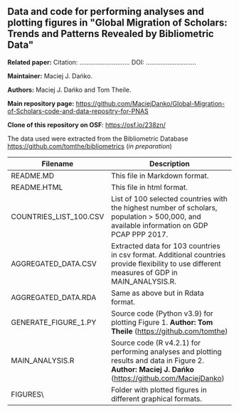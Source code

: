 ## Data and code for performing analyses and plotting figures in "Global Migration of Scholars: Trends and Patterns Revealed by Bibliometric Data"

**Related paper:** Citation: ............................ DOI: ............................

**Maintainer:** Maciej J. Dańko.

**Authors:** Maciej J. Dańko and Tom Theile.

**Main repository page:** <https://github.com/MaciejDanko/Global-Migration-of-Scholars-code-and-data-repositry-for-PNAS>

**Clone of this repository on OSF**: <https://osf.io/238zn/>

The data used were extracted from the Bibliometric Database <https://github.com/tomthe/bibliometrics> (*in preparation*)

| Filename               | Description                                                                                                                                                  |
|------------------------|--------------------------------------------------------------------------------------------------------------------------------------------------------------|
| README.MD              | This file in Markdown format.                                                                                                                                |
| README.HTML            | This file in html format.                                                                                                                                    |
| COUNTRIES_LIST_100.CSV | List of 100 selected countries with the highest number of scholars, population \> 500,000, and available information on GDP PCAP PPP 2017.                   |
| AGGREGATED_DATA.CSV    | Extracted data for 103 countries in csv format. Additional countries provide flexibility to use different measures of GDP in MAIN_ANALYSIS.R.                |
| AGGREGATED_DATA.RDA    | Same as above but in Rdata format.                                                                                                                           |
| GENERATE_FIGURE_1.PY   | Source code (Python v3.9) for plotting Figure 1. **Author:** **Tom Theile** (<https://github.com/tomthe>)                                                    |
| MAIN_ANALYSIS.R        | Source code (R v4.2.1) for performing analyses and plotting results and data in Figure 2. **Author:** **Maciej J. Dańko** (<https://github.com/MaciejDanko>) |
| FIGURES\\              | Folder with plotted figures in different graphical formats.                                                                                                  |
